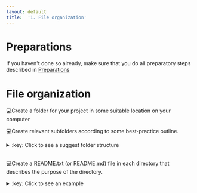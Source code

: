 ```yaml
---
layout: default
title:  '1. File organization'
---
```


# <a name="begin"></a> Preparations

If you haven't done so already, make sure that you do all preparatory steps described in [Preparations]({{site.url}}/preparations.html)
<br />

# File organization
:computer:Create a folder for your project in some suitable location on your computer
<br />

:computer:Create relevant subfolders according to some best-practice outline.
<details>
<summary>:key: Click to see a suggest folder structure</summary>
{% highlight bash %}
my_project
|─ bin
|- doc
|- data
|  |- raw
|  |- clean
|     |- 2016-11-16
|- results
|- src
{% endhighlight %}
</details>  
<br />

:computer:Create a README.txt (or README.md) file in each directory that describes the purpose of the directory.
<details>
<summary>:key: Click to see an example</summary>
<br />A README.md for a **results** directory:
{% highlight markdown %}
# results
Results directory for tracking computational experiments peformed on data. Keep results from different runs in date-stamped directories.
{% endhighlight %}
</details>  
<br />
